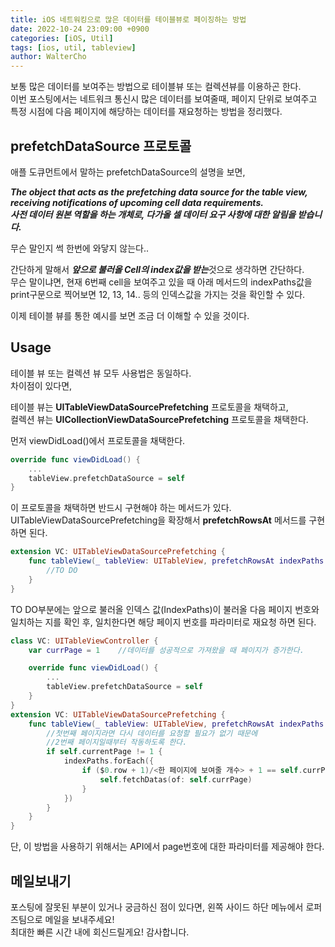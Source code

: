 ```yaml
---
title: iOS 네트워킹으로 많은 데이터를 테이블뷰로 페이징하는 방법
date: 2022-10-24 23:09:00 +0900
categories: [iOS, Util]
tags: [ios, util, tableview]
author: WalterCho
---
```


보통 많은 데이터를 보여주는 방법으로 테이블뷰 또는 컬렉션뷰를 이용하곤 한다.<br>
이번 포스팅에서는 네트워크 통신시 많은 데이터를 보여줄때, 페이지 단위로 보여주고 특정 시점에 다음 페이지에 해당하는 데이터를 재요청하는 방법을 정리했다.

## prefetchDataSource 프로토콜
애플 도큐먼트에서 말하는 prefetchDataSource의 설명을 보면,<br>

***The object that acts as the prefetching data source for the table view,***<br>
***receiving notifications of upcoming cell data requirements.***<br>
***사전 데이터 원본 역할을 하는 개체로, 다가올 셀 데이터 요구 사항에 대한 알림을 받습니다.***

무슨 말인지 썩 한번에 와닿지 않는다..

간단하게 말해서 ***앞으로 불러올 Cell의 index값을 받는***것으로 생각하면 간단하다.<br>
무슨 말이냐면, 현재 6번째 cell을 보여주고 있을 때 아래 메서드의 indexPaths값을 print구문으로 찍어보면 12, 13, 14.. 등의 인덱스값을 가지는 것을 확인할 수 있다.

이제 테이블 뷰를 통한 예시를 보면 조금 더 이해할 수 있을 것이다.

## Usage
테이블 뷰 또는 컬렉션 뷰 모두 사용법은 동일하다.<br>
차이점이 있다면,<br>

테이블 뷰는 **UITableViewDataSourcePrefetching** 프로토콜을 채택하고,<br>
컬렉션 뷰는 **UICollectionViewDataSourcePrefetching** 프로토콜을 채택한다.

먼저 viewDidLoad()에서 프로토콜을 채택한다.

```swift
override func viewDidLoad() {
    ...
    tableView.prefetchDataSource = self
}
```

이 프로토콜을 채택하면 반드시 구현해야 하는 메서드가 있다.<br>
UITableViewDataSourcePrefetching을 확장해서 **prefetchRowsAt** 메서드를 구현하면 된다.

```swift
extension VC: UITableViewDataSourcePrefetching {
    func tableView(_ tableView: UITableView, prefetchRowsAt indexPaths: [IndexPath]) { 
        //TO DO
    }
}
```

TO DO부분에는 앞으로 불러올 인덱스 값(IndexPaths)이 불러올 다음 페이지 번호와 일치하는 지를 확인 후, 일치한다면 해당 페이지 번호를 파라미터로 재요청 하면 된다.

```swift
class VC: UITableViewController {
    var currPage = 1    //데이터를 성공적으로 가져왔을 때 페이지가 증가한다.

    override func viewDidLoad() {
        ...
        tableView.prefetchDataSource = self
    }
}
extension VC: UITableViewDataSourcePrefetching {
    func tableView(_ tableView: UITableView, prefetchRowsAt indexPaths: [IndexPath]) { 
        //첫번째 페이지라면 다시 데이터를 요청할 필요가 없기 때문에
        //2번째 페이지일때부터 작동하도록 한다.
        if self.currentPage != 1 {
            indexPaths.forEach({
                if ($0.row + 1)/<한 페이지에 보여줄 개수> + 1 == self.currPage {
                    self.fetchDatas(of: self.currPage)
                }
            })
        }
    }
}
```

단, 이 방법을 사용하기 위해서는 API에서 page번호에 대한 파라미터를 제공해야 한다.

## 메일보내기
포스팅에 잘못된 부분이 있거나 궁금하신 점이 있다면, 왼쪽 사이드 하단 메뉴에서 로퍼즈팀으로 메일을 보내주세요!<br>
최대한 빠른 시간 내에 회신드릴게요! 감사합니다.